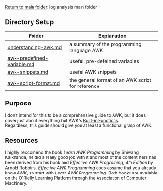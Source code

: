 [Return to main folder](https://github.com/hpu-panthersec/cyber-comp-materials/tree/main/log-analysis): log analysis main folder

## Directory Setup
| Folder | Explanation | 
| ------ | ----------- |
| [understanding-awk.md](https://github.com/hpu-panthersec/cyber-comp-materials/blob/main/log-analysis/AWK/understanding-awk.md) | a summary of the programming language AWK |
| [awk-predefined-variable.md](https://github.com/hpu-panthersec/cyber-comp-materials/blob/main/log-analysis/AWK/awk-predefined-variables.md) | useful, pre-defeined variables |
[awk-snippets.md](https://github.com/hpu-panthersec/cyber-comp-materials/blob/main/log-analysis/AWK/awk-snippets.md) | useful AWK snippets |
| [awk-script-format.md](https://github.com/hpu-panthersec/cyber-comp-materials/blob/main/log-analysis/AWK/awk-script-format.md) | the general format of an AWK script for reference |

## Purpose
I don't intend for this to be a comprehensive guide to AWK, but it does cover just about everything but AWK's [Built-in Functions](https://www.tutorialspoint.com/awk/awk_built_in_functions.htm). <br /> Regardless, this guide should give you at least a functional grasp of AWK.

## Resources
I highly reccomend the book _Learn AWK Programming_ by Shiwang Kalkhanda, he did a really good job with it and most of the content here has been derived from his book
and _Effective AWK Programing, 4th Edition_ by Arnold Robbins. _Effective AWK Programming_ does assume that you already know AWK, so start with _Learn AWK Programming_.
Both books are available on the O'Rielly Learning Platform through the Association of Computer Machinery.

